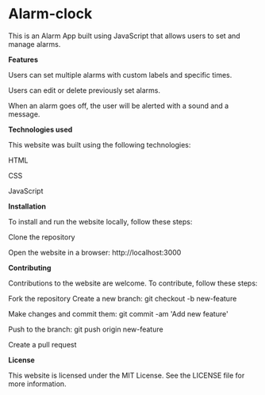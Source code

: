 # Alarm-clock

This is an Alarm App built using JavaScript that allows users to set and manage alarms.

**Features**

Users can set multiple alarms with custom labels and specific times.

Users can edit or delete previously set alarms.

When an alarm goes off, the user will be alerted with a sound and a message.


**Technologies used**

This website was built using the following technologies:

HTML

CSS

JavaScript

**Installation**


To install and run the website locally, follow these steps:

Clone the repository

Open the website in a browser: http://localhost:3000

**Contributing**


Contributions to the website are welcome. To contribute, follow these steps:

Fork the repository Create a new branch: git checkout -b new-feature

Make changes and commit them: git commit -am 'Add new feature'

Push to the branch: git push origin new-feature

Create a pull request

**License**

This website is licensed under the MIT License. See the LICENSE file for more information.

